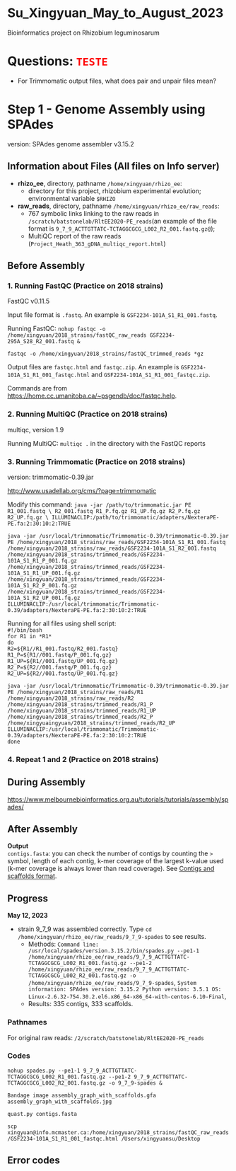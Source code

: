 # Su_Xingyuan_May_to_August_2023
Bioinformatics project on Rhizobium leguminosarum 

# Questions: <code style="color:red">TESTE</code>
- For Trimmomatic output files, what does pair and unpair files mean?

# Step 1 - Genome Assembly using SPAdes <br>
version: SPAdes genome assembler v3.15.2

## Information about Files (All files on Info server)
- **rhizo_ee**, directory, pathname ``/home/xingyuan/rhizo_ee``: 
   - directory for this project, rhizobium experimental evolution; environmental variable ``$RHIZO`` <br>
- **raw_reads**, directory, pathname ``/home/xingyuan/rhizo_ee/raw_reads``: 
   - 767 symbolic links linking to the raw reads in ``/scratch/batstonelab/RltEE2020-PE_reads``(an example of the file format is ``9_7_9_ACTTGTTATC-TCTAGGCGCG_L002_R2_001.fastq.gz@``); 
   - MultiQC report of the raw reads (``Project_Heath_363_gDNA_multiqc_report.html``)

## Before Assembly
### 1. Running FastQC (Practice on 2018 strains)
FastQC v0.11.5

Input file format is ``.fastq``. An example is ``GSF2234-101A_S1_R1_001.fastq``.

Running FastQC: ``nohup fastqc -o /home/xingyuan/2018_strains/fastQC_raw_reads GSF2234-295A_S28_R2_001.fastq &`` 

``fastqc -o /home/xingyuan/2018_strains/fastQC_trimmed_reads *gz``

Output files are ``fastqc.html`` and ``fastqc.zip``. An example is ``GSF2234-101A_S1_R1_001_fastqc.html`` and ``GSF2234-101A_S1_R1_001_fastqc.zip``.

Commands are from https://home.cc.umanitoba.ca/~psgendb/doc/fastqc.help. 

### 2. Running MultiQC (Practice on 2018 strains) 
multiqc, version 1.9

Running MultiQC: ``multiqc .`` in the directory with the FastQC reports 

### 3. Running Trimmomatic (Practice on 2018 strains)
version: trimmomatic-0.39.jar

http://www.usadellab.org/cms/?page=trimmomatic

Modify this command: ``java -jar /path/to/trimmomatic.jar PE R1_001.fastq \ R2_001.fastq R1_P.fq.gz R1_UP.fq.gz R2_P.fq.gz R2_UP.fq.gz \ ILLUMINACLIP:/path/to/trimmomatic/adapters/NexteraPE-PE.fa:2:30:10:2:TRUE``

``java -jar /usr/local/trimmomatic/Trimmomatic-0.39/trimmomatic-0.39.jar PE /home/xingyuan/2018_strains/raw_reads/GSF2234-101A_S1_R1_001.fastq /home/xingyuan/2018_strains/raw_reads/GSF2234-101A_S1_R2_001.fastq /home/xingyuan/2018_strains/trimmed_reads/GSF2234-101A_S1_R1_P_001.fq.gz /home/xingyuan/2018_strains/trimmed_reads/GSF2234-101A_S1_R1_UP_001.fq.gz /home/xingyuan/2018_strains/trimmed_reads/GSF2234-101A_S1_R2_P_001.fq.gz /home/xingyuan/2018_strains/trimmed_reads/GSF2234-101A_S1_R2_UP_001.fq.gz ILLUMINACLIP:/usr/local/trimmomatic/Trimmomatic-0.39/adapters/NexteraPE-PE.fa:2:30:10:2:TRUE``

Running for all files using shell script: <br>
``#!/bin/bash`` <br>
``for R1 in *R1*`` <br>
``do`` <br>
``R2=${R1//R1_001.fastq/R2_001.fastq}`` <br>
``R1_P=${R1//001.fastq/P_001.fq.gz}`` <br>
``R1_UP=${R1//001.fastq/UP_001.fq.gz}`` <br>
``R2_P=${R2//001.fastq/P_001.fq.gz}`` <br>
``R2_UP=${R2//001.fastq/UP_001.fq.gz}`` <br>

``java -jar /usr/local/trimmomatic/Trimmomatic-0.39/trimmomatic-0.39.jar PE /home/xingyuan/2018_strains/raw_reads/R1 /home/xingyuan/2018_strains/raw_reads/R2 /home/xingyuan/2018_strains/trimmed_reads/R1_P /home/xingyuan/2018_strains/trimmed_reads/R1_UP /home/xingyuan/2018_strains/trimmed_reads/R2_P /home/xingyuaingyuan/2018_strains/trimmed_reads/R2_UP ILLUMINACLIP:/usr/local/trimmomatic/Trimmomatic-0.39/adapters/NexteraPE-PE.fa:2:30:10:2:TRUE`` <br>
``done``

### 4. Repeat 1 and 2 (Practice on 2018 strains)




## During Assembly 
https://www.melbournebioinformatics.org.au/tutorials/tutorials/assembly/spades/

## After Assembly 

**Output** <br>
``contigs.fasta``: you can check the number of contigs by counting the ``>`` symbol, length of each contig, k-mer coverage of the largest k-value used (k-mer coverage is always lower than read coverage). See [Contigs and scaffolds format](https://github.com/ablab/spades#contigs-and-scaffolds-format). 

## Progress 
**May 12, 2023** <br>
- strain 9_7_9 was assembled correctly. Type ``cd /home/xingyuan/rhizo_ee/raw_reads/9_7_9-spades`` to see results. <br>
     - Methods: ``Command line: /usr/local/spades/version.3.15.2/bin/spades.py --pe1-1 /home/xingyuan/rhizo_ee/raw_reads/9_7_9_ACTTGTTATC-TCTAGGCGCG_L002_R1_001.fastq.gz --pe1-2 /home/xingyuan/rhizo_ee/raw_reads/9_7_9_ACTTGTTATC-TCTAGGCGCG_L002_R2_001.fastq.gz -o   /home/xingyuan/rhizo_ee/raw_reads/9_7_9-spades``, ``System information: SPAdes version: 3.15.2 Python version: 3.5.1 OS: Linux-2.6.32-754.30.2.el6.x86_64-x86_64-with-centos-6.10-Final``, 
     - Results: 335 contigs, 333 scaffolds. 

### Pathnames
For original raw reads: ``/2/scratch/batstonelab/RltEE2020-PE_reads``

### Codes
``nohup spades.py --pe1-1 9_7_9_ACTTGTTATC-TCTAGGCGCG_L002_R1_001.fastq.gz --pe1-2 9_7_9_ACTTGTTATC-TCTAGGCGCG_L002_R2_001.fastq.gz -o 9_7_9-spades &``

``Bandage image assembly_graph_with_scaffolds.gfa assembly_graph_with_scaffolds.jpg``

``quast.py contigs.fasta``

``scp xingyuan@info.mcmaster.ca:/home/xingyuan/2018_strains/fastQC_raw_reads/GSF2234-101A_S1_R1_001_fastqc.html /Users/xingyuansu/Desktop``

## Error codes 

